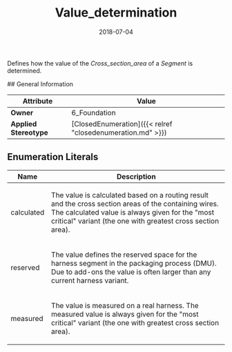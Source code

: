 ﻿---
title: Value_determination
toc: false
type: specs
date: "2018-07-04"
draft: false
specification: KBL
version: 2.5
documentType: "Recommendation"
elementType: Class
classes:
  - Value_determination
menu_name: kbl-2.5
---
<p> Defines how the value of the <i>Cross_section_area </i>of a <i>Segment</i> is determined.      </p>
## General Information

| Attribute               | Value |
|-------------------------|-------|
| **Owner**               | 6_Foundation |
| **Applied Stereotype**  | [ClosedEnumeration]({{< relref "closedenumeration.md" >}})<br/>  |

## Enumeration Literals
| Name          | **Description** |
|---------------|-----------------|
| calculated | <p> The value is calculated based on a routing result and the cross section areas of the containing wires. The calculated value is always given for the &quot;most critical&quot; variant (the one with greatest cross section area).      </p> |
| reserved | <p> The value defines the reserved space for the harness segment in the packaging process (DMU). Due to add-ons the value is often larger than any current harness variant.       </p> |
| measured | <p> The value is measured on a real harness. The measured value is always given for the &quot;most critical&quot; variant (the one with greatest cross section area).      </p> |
